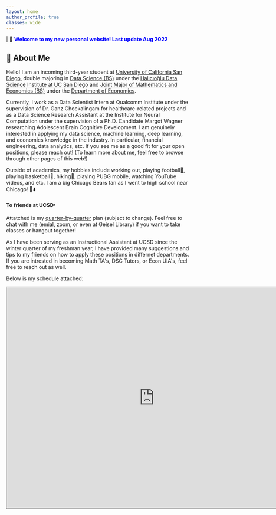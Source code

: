 ```yaml
---
layout: home
author_profile: true
classes: wide
---
```

| 🎉 <span style='color:Blue'><b>Welcome to my new personal website! Last update Aug 2022</b></span> <br>

## 💯 About Me

Hello! I am an incoming third-year student at [University of California San Diego](https://ucsd.edu/), double majoring in [Data Science (BS)](https://datascience.ucsd.edu/academics/undergraduate/major-requirements/) under the [Halıcıoğlu Data Science Institute at UC San Diego](https://datascience.ucsd.edu/) and [Joint Major of Mathematics and Economics (BS)](https://economics.ucsd.edu/undergraduate-program/major-minor-requirements/joint-econ-math-major-ba.html) under the [Department of Economics](https://economics.ucsd.edu/).

Currently, I work as a Data Scientist Intern at Qualcomm Institute under the supervision of Dr. Ganz Chockalingam for healthcare-related projects and as a Data Science Research Assistant at the Institute for Neural Computation under the supervision of a Ph.D. Candidate Margot Wagner researching Adolescent Brain Cognitive Development.
I am genuinely interested in applying my data science, machine learning, deep learning, and economics knowledge in the industry. In particular, financial engineering, data analytics, etc. If you see me as a good fit for your open positions, please reach out! (To learn more about me, feel free to browse through other pages of this web!)

Outside of academics, my hobbies include working out, playing football🏈, playing basketball🏀, hiking🏃, playing PUBG mobile, watching YouTube videos, and etc. I am a big Chicago Bears fan as I went to high school near Chicago! 🐻⬇️


#### To friends at UCSD: 
Attatched is my [quarter-by-quarter](https://docs.google.com/spreadsheets/d/1Ek3O-82N03V74gCj7gNwxCFUvHRsiD8z1JVo8XqOUFo/edit?usp=sharing) plan (subject to change). Feel free to chat with me (emial, zoom, or even at Geisel Library) if you want to take classes or hangout together!

As I have been serving as an Instructional Assistant at UCSD since the winter quarter of my freshman year, I have provided many suggestions and tips to my friends on how to apply these positions in differnet departments. If you are intrested in becoming Math TA's, DSC Tutors, or Econ UIA's, feel free to reach out as well.


Below is my schedule attached:

<iframe src="https://calendar.google.com/calendar/embed?height=600&wkst=1&bgcolor=%23ffffff&ctz=America%2FLos_Angeles&mode=WEEK&src=d2VsMDE5QHVjc2QuZWR1&color=%23039BE5" style="border:solid 1px #777" width="800" height="600" frameborder="0" scrolling="no"></iframe>
